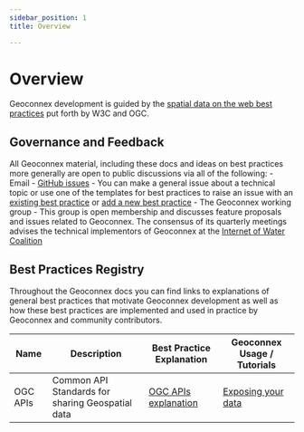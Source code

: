 ```yaml
---
sidebar_position: 1
title: Overview

---
```


# Overview

Geoconnex development is guided by the [spatial data on the web best practices](https://www.w3.org/TR/sdw-bp) put forth by W3C and OGC.

## Governance and Feedback

All Geoconnex material, including these docs and ideas on best practices more generally are open to public discussions via all of the following:
    - Email
    - [GitHub issues](https://github.com/internetofwater/geoconnex.us/issues)
        - You can make a general issue about a technical topic or use one of the templates for best practices to raise an issue with an [existing best practice](https://github.com/internetofwater/geoconnex.us/issues/new?template=improve-best-practices.md) or [add a new best practice](https://github.com/internetofwater/geoconnex.us/issues/new?template=expand-best-practices.md)
    - The Geoconnex working group
        - This group is open membership and discusses feature proposals and issues related to Geoconnex. The consensus of its quarterly meetings advises the technical implementors of Geoconnex at the [Internet of Water Coalition](https://internetofwater.org/)

## Best Practices Registry

Throughout the Geoconnex docs you can find links to explanations of general best practices that motivate Geoconnex development as well as how these best practices are implemented and used in practice by Geoconnex and community contributors.

| Name     | Description                             | Best Practice Explanation     | Geoconnex Usage / Tutorials                          |
|----------|-----------------------------------------|-----------------|-----------------------------------------|
| OGC APIs | Common API Standards for sharing Geospatial data | [OGC APIs explanation](./apis) | [Exposing your data](../contributing/step-2/index.md) |
